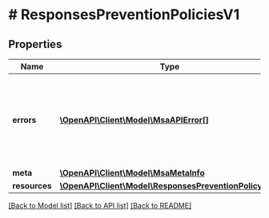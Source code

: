# # ResponsesPreventionPoliciesV1

## Properties

Name | Type | Description | Notes
------------ | ------------- | ------------- | -------------
**errors** | [**\OpenAPI\Client\Model\MsaAPIError[]**](MsaAPIError.md) | A collection of any errors which occurred during execution of the request |
**meta** | [**\OpenAPI\Client\Model\MsaMetaInfo**](MsaMetaInfo.md) |  |
**resources** | [**\OpenAPI\Client\Model\ResponsesPreventionPolicyV1[]**](ResponsesPreventionPolicyV1.md) |  |

[[Back to Model list]](../../README.md#models) [[Back to API list]](../../README.md#endpoints) [[Back to README]](../../README.md)
